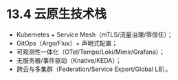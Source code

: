# 13.4 云原生技术栈

- Kubernetes + Service Mesh（mTLS/流量治理/零信任）；
- GitOps（Argo/Flux）+ 声明式配置；
- 可观测性一体化（OTel/Tempo/Loki/Mimir/Grafana）；
- 无服务器/事件驱动（Knative/KEDA）；
- 跨云与多集群（Federation/Service Export/Global LB）。
